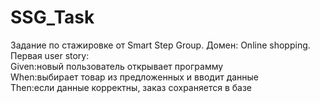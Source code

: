 # SSG_Task
Задание по стажировке от Smart Step Group. Домен: Online shopping.
<br />Первая user story:
<br />Given:новый пользователь открывает программу
<br />When:выбирает товар из предложенных и вводит данные
<br />Then:если данные корректны, заказ сохраняется в базе
